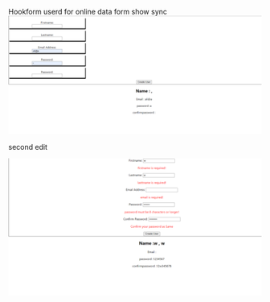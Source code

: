 Hookform userd for online  data form show sync 
![Getting Started](./public/img2.png)

second edit 

![Getting Started](./public/rating.png)

